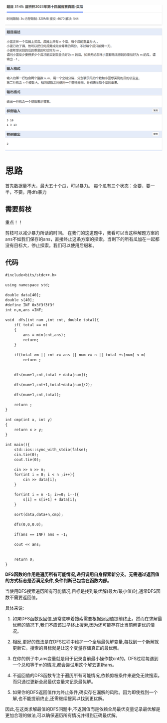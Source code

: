 
![](attachments/买瓜_image_0.png)

# 思路
首先数据量不大，最大五十个瓜，可以暴力。
每个瓜有三个状态：全要，要一半，不要。用dfs暴力

##  需要剪枝
重点！！

剪枝可以减少暴力所话的时间。
在我们的这道题中，我看可以当这种解题方案的ans不如我们保存的ans，直接终止这条方案的探索。当剩下的所有瓜加在一起都没有目标大，停止探索。我们可以使用后缀和。

##  代码
```
#include<bits/stdc++.h>

using namespace std;

double data[40];
double s[40];
#define INF 0x3f3f3f3f
int n,m,ans =INF;

void  dfs(int num ,int cnt, double total){
	if( total == m)
	{
		ans = min(cnt,ans);
		return; 
	}
	
	if(total >m || cnt >= ans || num >= n || total +s[num] < m)
		return ;
	

	dfs(num+1,cnt,total + data[num]);
	
	dfs(num+1,cnt+1,total+data[num]/2);
		
	dfs(num+1,cnt,total);
	
	return ;
} 

int cmp(int x, int y)
{
	return x > y;
}

int main(){
    std::ios::sync_with_stdio(false);
	cin.tie(0);
	cout.tie(0);
	
	cin >> n >> m;
	for(int i = 0; i < n ;i++){
		cin >> data[i];
	}
	
	for(int i = n -1; i>=0; i--){
		s[i] = s[i+1] + data[i];
	}
	
	sort(data,data+n,cmp);
	
	dfs(0,0,0.0);
	
	if(ans == INF) ans = -1;
	
	cout << ans;
	
		
	return 0;
}

```
**DFS函数的作用是遍历所有可能情况,递归调用自身探索新分支。无需通过返回值的方式标志是否满足条件,条件判断已包含在函数内部。**  

当使用DFS搜索遍历所有可能情况,目标是找到最优解(最大/最小值)时,通常DFS函数不需要返回值。

具体来说:

1) 如果DFS函数返回值,通常意味着搜索需要根据返回值提前终止。然而在求解最优解的情况下,我们不应该过早终止搜索,因为还可能存在比当前解更优的情况。

2) 相反,更好的做法是在DFS过程中维护一个全局最优解变量,每找到一个新解就更新它。搜索的目标就是让这个变量存储真正的最优解。

3) 在你的例子中,ans变量就是用于记录当前最小操作数cnt的。DFS过程每遇到一个总和等于m的情况,都会尝试用这个解去更新ans。

4) 不返回值的DFS函数专注于遍历所有可能情况,依赖剪枝条件来避免无效搜索。而只通过更新全局最优变量来记录最优解。

5) 如果你的DFS返回值作为终止条件,确实存在漏解的风险。因为即使找到一个解,也不能提前终止,还需继续搜索以找到更优解。

因此,在这类求解最值的DFS问题中,不返回值而是依赖全局最优变量记录最优解是更加合理的做法,可以确保遍历所有情况并得到正确最优解。